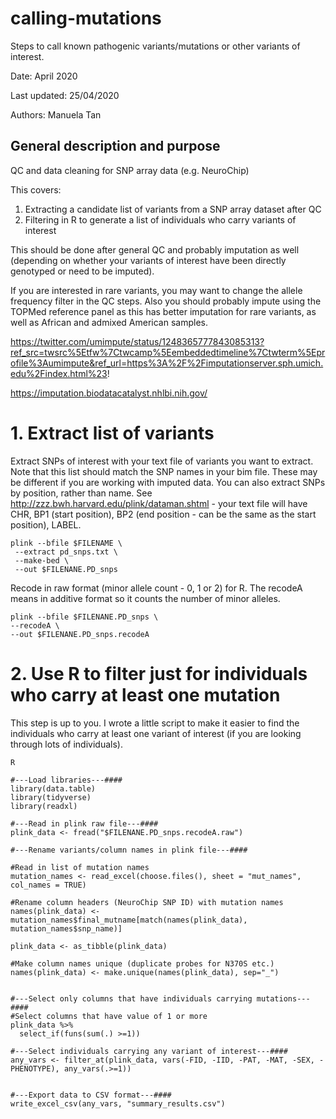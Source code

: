 # calling-mutations
Steps to call known pathogenic variants/mutations or other variants of interest.

Date: April 2020

Last updated: 25/04/2020

Authors: Manuela Tan

## General description and purpose

QC and data cleaning for SNP array data (e.g. NeuroChip)

This covers:
1. Extracting a candidate list of variants from a SNP array dataset after QC
2. Filtering in R to generate a list of individuals who carry variants of interest

This should be done after general QC and probably imputation as well (depending on whether your variants of interest have been directly genotyped or need to be imputed).

If you are interested in rare variants, you may want to change the allele frequency filter in the QC steps. Also you should probably impute using the TOPMed reference panel as this has better imputation for rare variants, as well as African and admixed American samples.

https://twitter.com/umimpute/status/1248365777843085313?ref_src=twsrc%5Etfw%7Ctwcamp%5Eembeddedtimeline%7Ctwterm%5Eprofile%3Aumimpute&ref_url=https%3A%2F%2Fimputationserver.sph.umich.edu%2Findex.html%23!

https://imputation.biodatacatalyst.nhlbi.nih.gov/


# 1. Extract list of variants

Extract SNPs of interest with your text file of variants you want to extract. Note that this list should match the SNP names in your bim file. These may be different if you are working with imputed data. You can also extract SNPs by position, rather than name. See http://zzz.bwh.harvard.edu/plink/dataman.shtml - your text file will have CHR,  BP1 (start position), BP2 (end position - can be the same as the start position), LABEL.
```
plink --bfile $FILENAME \
 --extract pd_snps.txt \
 --make-bed \
 --out $FILENANE.PD_snps
```

Recode in raw format (minor allele count - 0, 1 or 2) for R. The recodeA means in additive format so it counts the number of minor alleles.
```
plink --bfile $FILENANE.PD_snps \
--recodeA \
--out $FILENANE.PD_snps.recodeA
```

# 2. Use R to filter just for individuals who carry at least one mutation

This step is up to you. I wrote a little script to make it easier to find the individuals who carry at least one variant of interest (if you are looking through lots of individuals).

```
R

#---Load libraries---####
library(data.table)
library(tidyverse)
library(readxl)

#---Read in plink raw file---####
plink_data <- fread("$FILENANE.PD_snps.recodeA.raw")

#---Rename variants/column names in plink file---####

#Read in list of mutation names
mutation_names <- read_excel(choose.files(), sheet = "mut_names", col_names = TRUE)

#Rename column headers (NeuroChip SNP ID) with mutation names
names(plink_data) <- mutation_names$final_mutname[match(names(plink_data), mutation_names$snp_name)]

plink_data <- as_tibble(plink_data)

#Make column names unique (duplicate probes for N370S etc.)
names(plink_data) <- make.unique(names(plink_data), sep="_")


#---Select only columns that have individuals carrying mutations---####
#Select columns that have value of 1 or more
plink_data %>% 
  select_if(funs(sum(.) >=1))

#---Select individuals carrying any variant of interest---####
any_vars <- filter_at(plink_data, vars(-FID, -IID, -PAT, -MAT, -SEX, -PHENOTYPE), any_vars(.>=1))


#---Export data to CSV format---####
write_excel_csv(any_vars, "summary_results.csv")
```

